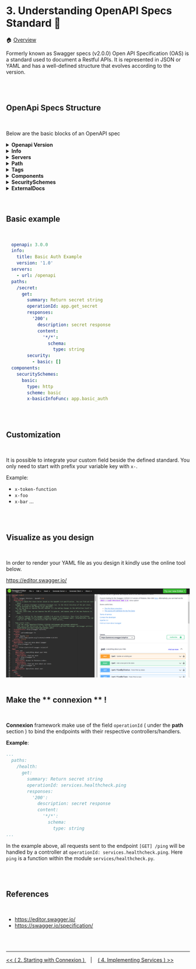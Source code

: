 # 3. Understanding OpenAPI Specs Standard :scroll:

:house: [Overview](../../README.md)

Formerly known as Swagger specs (v2.0.0) Open API  Specification (OAS) is a standard used to document a Restful APIs. 
It is represented in JSON or YAML  and has a well-defined structure that evolves according to the version. 

<br>
<br>

## OpenApi Specs Structure

<br>

Below are the basic blocks  of an OpenAPI spec 

<details>

<summary> <b>Openapi Version</b></summary>

  Provide the Open API Version to use.

  ```YAML
  openapi: 3.0.0
  ```
</details>




<details>
<summary> <b>Info</b></summary>

  Provide the metadata of the API.

  ```YAML
  info:
    title: Swagger Petstore - OpenAPI 3.0
    description: |-
      This is a sample Pet Store Server based on the OpenAPI 3.0 specification. 
      
    termsOfService: http://swagger.io/terms/
    contact:
      email: apiteam@swagger.io
    license:
      name: Apache 2.0
      url: http://www.apache.org/licenses/LICENSE-2.0.html
    version: 1.0.11
  
  ```

  More details [here](https://swagger.io/specification/#info-object)

</details>


<details>
  <summary> <b>Servers</b></summary>

  Provide the list of target servers. ( Default is **/** )


  ```YAML
  servers:
    - url: https://test.petstore3.swagger.io/api/v3
    - url: https://uat.petstore3.swagger.io/api/v3
    - url: https://prod.petstore3.swagger.io/api/v3
  
  ```
  
  More details [here](https://swagger.io/specification/#server-object)

</details>


<details>
  <summary> <b>Path</b></summary>

  List of all the endpoints along with their routes, method , description, request and response schema. 

  ```YAML
  paths:
    /ping:
      get:
        summary: Get an object from ...
        security: []
        tags: [Health]
        operationId: checkStatus
        responses:
          '200':
            description: API is up and running
  
  ```

  More details [here](https://swagger.io/specification/#paths-object)

</details>

<details>
  <summary> <b>Tags</b></summary>
  A list of tags used to group all endpoints performing the same business logic.

  ```YAML
  tags:
    - name: health
    description: Everything about your Pets
    externalDocs:
      description: Find out more
      url: http://swagger.io

    - name: store
      description: Access to Petstore orders

    - name: user
  
  ```

  More details [here](https://swagger.io/specification/#tag-object)
</details>

<details>
  <summary> <b>Components</b></summary>
  
  More details [here](https://swagger.io/specification/#components-object)
</details>

<details>
  <summary> <b>SecuritySchemes</b></summary>

  A List of  all security mechanisms that can be used across the API. Under the **components** object

  ```YAML
  components:
    securitySchemes:
      basicAuth:
        type: http
        scheme: basic
  ```

  More details [here](https://swagger.io/specification/#security-requirement-object)
</details>


<details>
  <summary> <b>ExternalDocs</b></summary>

  Provide external documentation beyond the Swagger UI.
 
  ```YAML
  externalDocs:
    description: Find out more about my API
    url: http://swagger.io
  ```

  More details [here](https://swagger.io/specification/#external-documentation-object)
</details>

<br>
<br>

## Basic example 

<br>

```yaml
  openapi: 3.0.0
  info:
    title: Basic Auth Example
    version: '1.0'
  servers:
    - url: /openapi
  paths:
    /secret:
      get:
        summary: Return secret string
        operationId: app.get_secret
        responses:
          '200':
            description: secret response
            content:
              '*/*':
                schema:
                  type: string
        security:
          - basic: []
  components:
    securitySchemes:
      basic:
        type: http
        scheme: basic
        x-basicInfoFunc: app.basic_auth

```

<br>
<br>

## Customization 

<br>

It is possible to integrate your custom field beside the defined standard. You only need to start with  prefix your variable key 
with `x-`. 

Example: 
  - `x-token-function`
  - `x-foo` 
  - `x-bar` ...


<br>
<br>

## Visualize as you design

<br>

In order to render your YAML file as you design it kindly use the online tool below.

https://editor.swagger.io/

<img style="float: center;" src="../images/swagger-editor.png">


<br>
<br>

## Make the ** connexion ** !

<br>

**Connexion** framework make use of the field `operationId` ( under the **path** section ) to bind the endpoints with their respective controllers/handlers. 


**Example**: 

```yaml
...
  paths:
    /health:
      get:
        summary: Return secret string
        operationId: services.healthcheck.ping
        responses:
          '200':
            description: secret response
            content:
              '*/*':
                schema:
                  type: string
...

```


 In the example above, all requests sent to the endpoint `[GET] /ping`  will be handled by a controller at   `operationId: services.healthcheck.ping`. Here `ping` is a function within the module `services/healthcheck.py`.    



<br>
<br>

## References 

<br>

- https://editor.swagger.io/
- https://swagger.io/specification/



<br>
<br>

---

[ << ( 2. Starting with Connexion ) ](../chapters/chapter_2.md) &nbsp;&nbsp; |  &nbsp;&nbsp;  [ ( 4. Implementing Services ) >>](../chapters/chapter_4.md)  
 
